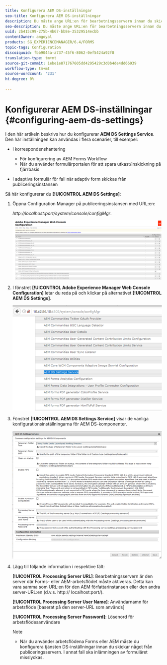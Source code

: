 ```yaml
---
title: Konfigurera AEM DS-inställningar
seo-title: Konfigurera AEM DS-inställningar
description: Du måste ange URL:en för bearbetningsservern innan du skickar ett formulär.
seo-description: Du måste ange URL:en för bearbetningsservern innan du skickar ett formulär.
uuid: 2b415c99-275b-4b67-bb8e-35329514ecbb
contentOwner: amgoyal
products: SG_EXPERIENCEMANAGER/6.4/FORMS
topic-tags: Configuration
discoiquuid: fbb9044a-a737-45f6-8062-0ef5424a92f8
translation-type: tm+mt
source-git-commit: 1ebe1e871767605dd4295429c3d0b4de4dd66939
workflow-type: tm+mt
source-wordcount: '231'
ht-degree: 0%

---
```



# Konfigurerar AEM DS-inställningar {#configuring-aem-ds-settings}

I den här artikeln beskrivs hur du konfigurerar **AEM DS Settings Service**. Den här inställningen kan användas i flera scenarier, till exempel:

* I korrespondenshantering

   * För konfigurering av AEM Forms Workflow
   * När du använder formulärportalen för att spara utkast/inskickning på fjärrbasis

* I adaptiva formulär för fall när adaptiv form skickas från publiceringsinstansen

Så här konfigurerar du **[!UICONTROL AEM DS Settings]**:

1. Öppna Configuration Manager på publiceringsinstansen med URL:en:

   *http://localhost:port/system/console/configMgr*.

   ![aem_web_configuration_console](assets/aem_web_configuration_console.png)

1. I fönstret **[!UICONTROL Adobe Experience Manager Web Console Configuration]** letar du reda på och klickar på alternativet **[!UICONTROL AEM DS Settings]**.

   ![ds_settings](assets/ds_settings.png)

1. Fönstret **[!UICONTROL AEM DS Settings Service]** visar de vanliga konfigurationsinställningarna för AEM DS-komponenter.

   ![ds_settings_1](assets/ds_settings_1.png)

1. Lägg till följande information i respektive fält:

   **[!UICONTROL Processing Server URL]**: Bearbetningsservern är den server där Forms- eller AEM-arbetsflödet måste aktiveras. Detta kan vara samma som URL:en för den AEM författarinstansen eller den andra server-URL:en (d.v.s. http:// localhost:port/).

   **[!UICONTROL Processing Server User Name]**: Användarnamn för arbetsflöde  [baserat på den server-URL som används]

   **[!UICONTROL Processing Server Password]**: Lösenord för arbetsflödesanvändare

   >[!NOTE]
   >
   >* När du använder arbetsflödena Forms eller AEM måste du konfigurera tjänsten DS-inställningar innan du skickar något från publiceringsservern. I annat fall ska inlämningen av formuläret misslyckas.

